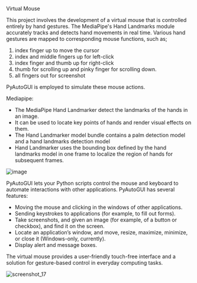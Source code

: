 Virtual Mouse

This project involves the development of a virtual mouse that is controlled entirely by hand gestures. 
The MediaPipe's Hand Landmarks module accurately tracks and detects hand movements in real time.
Various hand gestures are mapped to corresponding mouse functions, such as;
1) index finger up to move the cursor
2) index and middle fingers up for left-click
3) index finger and thumb up for right-click
4) thumb for scrolling up and pinky finger for scrolling down.
5) all fingers out for screenshot

PyAutoGUI is employed to simulate these mouse actions. 

Mediapipe:
* The MediaPipe Hand Landmarker detect the landmarks of the hands in an image. 
* It can be used to locate key points of hands and render visual effects on them.
* The Hand Landmarker model bundle contains a palm detection model and a hand landmarks detection model
* Hand Landmarker uses the bounding box defined by the hand landmarks model in one frame to localize the region of hands for subsequent frames.

![image](https://github.com/user-attachments/assets/a68089b9-9958-49cf-9e58-74a3d7738478)

  

PyAutoGUI lets your Python scripts control the mouse and keyboard to automate interactions with other applications. 
PyAutoGUI has several features:

* Moving the mouse and clicking in the windows of other applications.
* Sending keystrokes to applications (for example, to fill out forms).
* Take screenshots, and given an image (for example, of a button or checkbox), and find it on the screen.
* Locate an application’s window, and move, resize, maximize, minimize, or close it (Windows-only, currently).
* Display alert and message boxes.

The virtual mouse provides a user-friendly touch-free interface and a solution for gesture-based control in everyday computing tasks.

![screenshot_17](https://github.com/user-attachments/assets/f1c0ec1c-0867-4b07-8309-9250f0acfe39)
